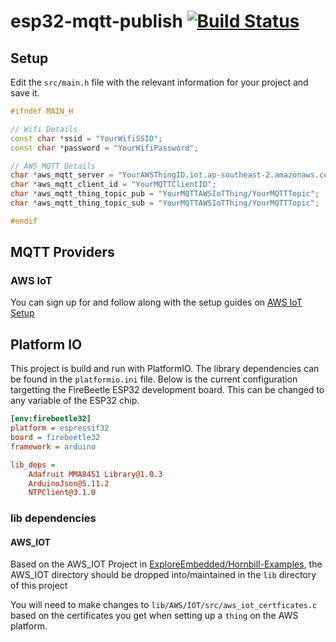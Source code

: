 # esp32-mqtt-publish [![Build Status](https://travis-ci.org/t04glovern/esp32-mqtt-publish.svg?branch=master)](https://travis-ci.org/t04glovern/esp32-mqtt-publish)

## Setup

Edit the `src/main.h` file with the relevant information for your project and save it.

```cpp
#ifndef MAIN_H

// Wifi Details
const char *ssid = "YourWifiSSID";
const char *password = "YourWifiPassword";

// AWS MQTT Details
char *aws_mqtt_server = "YourAWSThingID.iot.ap-southeast-2.amazonaws.com";
char *aws_mqtt_client_id = "YourMQTTClientID";
char *aws_mqtt_thing_topic_pub = "YourMQTTAWSIoTThing/YourMQTTTopic";
char *aws_mqtt_thing_topic_sub = "YourMQTTAWSIoTThing/YourMQTTTopic";

#endif
```

## MQTT Providers

### AWS IoT

You can sign up for and follow along with the setup guides on [AWS IoT Setup](https://ap-southeast-2.console.aws.amazon.com/iotv2/home?region=ap-southeast-2#/connIntro)

## Platform IO

This project is build and run with PlatformIO. The library dependencies can be found in the `platformio.ini` file. Below is the current configuration targetting the FireBeetle ESP32 development board. This can be changed to any variable of the ESP32 chip.

```ini
[env:firebeetle32]
platform = espressif32
board = firebeetle32
framework = arduino

lib_deps =
    Adafruit MMA8451 Library@1.0.3
    ArduinoJson@5.11.2
    NTPClient@3.1.0
```

### lib dependencies

#### AWS_IOT

Based on the AWS_IOT Project in [ExploreEmbedded/Hornbill-Examples](https://github.com/ExploreEmbedded/Hornbill-Examples/tree/master/arduino-esp32/AWS_IOT), the AWS_IOT directory should be dropped into/maintained in the `lib` directory of this project

You will need to make changes to `lib/AWS/IOT/src/aws_iot_certficates.c` based on the certificates you get when setting up a `thing` on the AWS platform.
